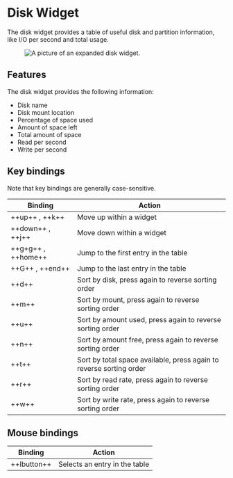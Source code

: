 # Disk Widget

The disk widget provides a table of useful disk and partition information, like I/O per second and total usage.

<figure>
    <img src="../../../assets/screenshots/disk.webp" alt="A picture of an expanded disk widget."/>
</figure>

## Features

The disk widget provides the following information:

- Disk name
- Disk mount location
- Percentage of space used
- Amount of space left
- Total amount of space
- Read per second
- Write per second

## Key bindings

Note that key bindings are generally case-sensitive.

| Binding            | Action                                                              |
| ------------------ | ------------------------------------------------------------------- |
| ++up++ , ++k++     | Move up within a widget                                             |
| ++down++ , ++j++   | Move down within a widget                                           |
| ++g+g++ , ++home++ | Jump to the first entry in the table                                |
| ++G++ , ++end++    | Jump to the last entry in the table                                 |
| ++d++              | Sort by disk, press again to reverse sorting order                  |
| ++m++              | Sort by mount, press again to reverse sorting order                 |
| ++u++              | Sort by amount used, press again to reverse sorting order           |
| ++n++              | Sort by amount free, press again to reverse sorting order           |
| ++t++              | Sort by total space available, press again to reverse sorting order |
| ++r++              | Sort by read rate, press again to reverse sorting order             |
| ++w++              | Sort by write rate, press again to reverse sorting order            |

## Mouse bindings

| Binding     | Action                        |
| ----------- | ----------------------------- |
| ++lbutton++ | Selects an entry in the table |
